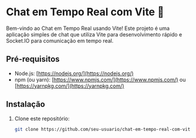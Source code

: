 # Chat em Tempo Real com Vite 🚀

Bem-vindo ao Chat em Tempo Real usando Vite! Este projeto é uma aplicação simples de chat que utiliza Vite para desenvolvimento rápido e Socket.IO para comunicação em tempo real.

## Pré-requisitos

- Node.js: [https://nodejs.org/](https://nodejs.org/)
- npm (ou yarn): [https://www.npmjs.com/](https://www.npmjs.com/) ou [https://yarnpkg.com/](https://yarnpkg.com/)

## Instalação

1. Clone este repositório:

   ```bash
   git clone https://github.com/seu-usuario/chat-em-tempo-real-com-vite.git
